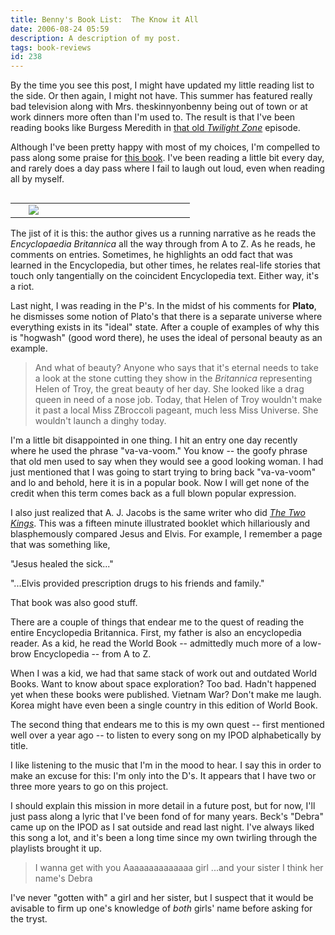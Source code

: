```yaml
---
title: Benny's Book List:  The Know it All
date: 2006-08-24 05:59
description: A description of my post.
tags: book-reviews
id: 238
---
```

By the time you see this post, I might have updated my little reading list to the side.  Or then again, I might not have.  This summer has featured really bad television along with Mrs. theskinnyonbenny being out of town or at work dinners more often than I'm used to.  The result is that I've been reading books like Burgess Meredith in <a href="http://en.wikipedia.org/wiki/Time_Enough_at_Last" target="_blank">that old <i>Twilight Zone</i></a> episode.

Although I've been pretty happy with most of my choices, I'm compelled to pass along some praise for <a href="http://search.barnesandnoble.com/booksearch/isbnInquiry.asp?z=y&EAN=9780743250627&itm=1" target="_blank">this book</a>.  I've been reading a little bit every day, and rarely does a day pass where I fail to laugh out loud, even when reading all by myself.
<span class="spanEndPreview">&nbsp;</span>
<table cellpadding="2" align="right"><tr><td width="5" rowspan="2"><spacer type="block" width="5" height="1"></td><td width="250" ><img src="/img/smartest_big.jpg"></td></tr></table>

The jist of it is this:  the author gives us a running narrative as he reads the <i>Encyclopaedia Britannica</i> all the way through from A to Z.  As he reads, he comments on entries.  Sometimes, he highlights an odd fact that was learned in the Encyclopedia, but other times, he relates real-life stories that touch only tangentially on the coincident Encyclopedia text.  Either way, it's a riot.

Last night, I was reading in the P's.  In the midst of his comments for <b>Plato</b>, he dismisses some notion of Plato's that there is a separate universe where everything exists in its "ideal" state.  After a couple of examples of why this is "hogwash" (good word there), he uses the ideal of personal beauty as an example.

<blockquote>And what of beauty?  Anyone who says that it's eternal needs to take a look at the stone cutting they show in the <i>Britannica</i> representing Helen of Troy, the great beauty of her day.  She looked like a drag queen in need of a nose job.  Today, that Helen of Troy wouldn't make it past a local Miss ZBroccoli pageant, much less Miss Universe.  She wouldn't launch a dinghy today.</blockquote>

I'm a little bit disappointed in one thing.  I hit an entry one day recently where he used the phrase "va-va-voom."  You know -- the goofy phrase that old men used to say when they would see a good looking woman.  I had just mentioned that I was going to start trying to bring back "va-va-voom" and lo and behold, here it is in a popular book.  Now I will get none of the credit when this term comes back as a full blown popular expression.

I also just realized that A. J. Jacobs is the same writer who did <a href="http://search.barnesandnoble.com/booksearch/isbnInquiry.asp?z=y&EAN=9780553373752&itm=3" target="_blank"><i>The Two Kings</i></a>.  This was a fifteen minute illustrated booklet which hillariously and blasphemously compared Jesus and Elvis.  For example, I remember a page that was something like, 

"Jesus healed the sick..."

"...Elvis provided prescription drugs to his friends and family."

That book was also good stuff.

There are a couple of things that endear me to the quest of reading the entire Encyclopedia Britannica.  First, my father is also an encyclopedia reader.  As a kid, he read the World Book -- admittedly much more of a low-brow Encyclopedia -- from A to Z.

When I was a kid, we had that same stack of work out and outdated World Books.  Want to know about space exploration?  Too bad.  Hadn't happened yet when these books were published.  Vietnam War?  Don't make me laugh.  Korea might have even been a single country in this edition of World Book.

The second thing that endears me to this is my own quest -- first mentioned well over a year ago -- to listen to every song on my IPOD alphabetically by title.  

I like listening to the music that I'm in the mood to hear.  I say this in order to make an excuse for this:  I'm only into the D's.  It appears that I have two or three more years to go on this project.

I should explain this mission in more detail in a future post, but for now, I'll just pass along a lyric that I've been fond of for many years.  Beck's "Debra" came up on the IPOD as I sat outside and read last night.  I've always liked this song a lot, and it's been a long time since my own twirling through the playlists brought it up.

<blockquote>I wanna get with you
Aaaaaaaaaaaaaa girl
...and your sister
I think her name's Debra</blockquote>

I've never "gotten with" a girl and her sister, but I suspect that it would be avisable to firm up one's knowledge of <i>both</i> girls' name before asking for the tryst.